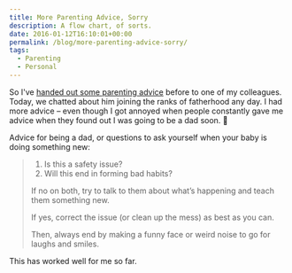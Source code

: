 ```yaml
---
title: More Parenting Advice, Sorry
description: A flow chart, of sorts.
date: 2016-01-12T16:10:01+00:00
permalink: /blog/more-parenting-advice-sorry/
tags:
  - Parenting
  - Personal
---
```


So I've [handed out some parenting advice](http://davidakennedy.com/2015/07/28/a-guide-to-parenting/) before to one of my colleagues. Today, we chatted about him joining the ranks of fatherhood any day. I had more advice – even though I got annoyed when people constantly gave me advice when they found out I was going to be a dad soon. 🙂

Advice for being a dad, or questions to ask yourself when your baby is doing something new:

> 1. Is this a safety issue?
> 2. Will this end in forming bad habits?
>
> If no on both, try to talk to them about what’s happening and teach them something new.
>
> If yes, correct the issue (or clean up the mess) as best as you can.
>
> Then, always end by making a funny face or weird noise to go for laughs and smiles.

This has worked well for me so far.
